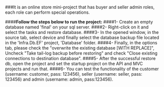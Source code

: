 ###It is an online store mini-project that has buyer and seller admin roles, each role can perform special operations.

####**Follow the steps below to run the project:**
####1- Create an empty database named 'final' on your sql server.
####2- Right-click on it and select the tasks and restore database.
####3- In the opened window, in the source tab, select device and finally select the database backup file located in the 'Infra.Db.EF' project, 'Database' folder.
####4- Finally, in the options tab, please check the "overwrite the existing database [WITH REPLACE]", Uncheck "Take tail-log backup before restoring" and check "Close existing connections to destination database".
####5- After the successful restore db, open the project and set the startup project on the API and MVC projects and run that.
####6- You can test the functionality of the customer (username: customer, pass: 123456), seller (username: seller, pass: 123456) and admin (username: admin, pass:123456).

